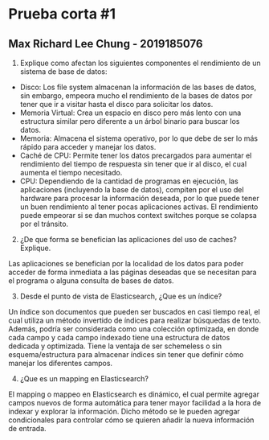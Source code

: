 # Prueba corta #1
## Max Richard Lee Chung - 2019185076
1. Explique como afectan los siguientes componentes el rendimiento de un sistema de base de datos:
* Disco: Los file system almacenan la información de las bases de datos, sin embargo, empeora mucho el rendimiento de la bases de datos por tener que ir a visitar hasta el disco para solicitar los datos.
* Memoria Virtual: Crea un espacio en disco pero más lento con una estructura similar pero diferente a un árbol binario para buscar los datos. 
* Memoria: Almacena el sistema operativo, por lo que debe de ser lo más rápido para acceder y manejar los datos. 
* Caché de CPU: Permite tener los datos precargados para aumentar el rendimiento del tiempo de respuesta sin tener que ir al disco, el cual aumenta el tiempo necesitado.
* CPU: Dependiendo de la cantidad de programas en ejecución, las aplicaciones (incluyendo la base de datos), compiten por el uso del hardware para procesar la información deseada, por lo que puede tener un buen rendimiento al tener pocas aplicaciones activas. El rendimiento puede empeorar si se dan muchos context switches porque se colapsa por el tránsito. 

2. ¿De que forma se benefician las aplicaciones del uso de caches? Explique.

Las aplicaciones se benefician por la localidad de los datos para poder acceder de forma inmediata a las páginas deseadas que se necesitan para el programa o alguna consulta de bases de datos. 

3. Desde el punto de vista de Elasticsearch, ¿Que es un índice?
 
Un índice son documentos que pueden ser buscados en casi tiempo real, el cual utiliza un método invertido de índices para realizar búsquedas de texto. Además, podría ser considerada como una colección optimizada, en donde cada campo y cada campo indexado tiene una estructura de datos dedicada y optimizada. Tiene la ventaja de ser schemeless o sin esquema/estructura para almacenar índices sin tener que definir cómo manejar los diferentes campos. 

4. ¿Que es un mapping en Elasticsearch?

El mapping o mappeo en Elasticsearch es dinámico, el cual permite agregar campos nuevos de forma automática para tener mayor facilidad a la hora de indexar y explorar la información. Dicho método se le pueden agregar condicionales para controlar cómo se quieren añadir la nueva información de entrada.  